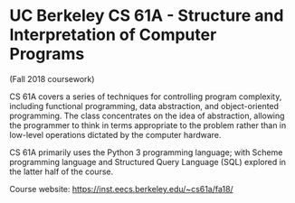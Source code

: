 # UC Berkeley CS 61A - Structure and Interpretation of Computer Programs 
(Fall 2018 coursework)

CS 61A covers a series of techniques for controlling program complexity, including functional programming, data abstraction, and object-oriented programming. The class concentrates on the idea of abstraction, allowing the programmer to think in terms appropriate to the problem rather than in low-level operations dictated by the computer hardware. 

CS 61A primarily uses the Python 3 programming language; with Scheme programming language and Structured Query Language (SQL) explored in the latter half of the course.

Course website: https://inst.eecs.berkeley.edu/~cs61a/fa18/
